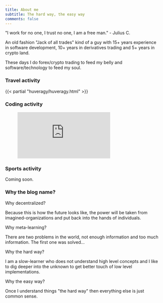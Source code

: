 ```yaml
---
title: About me
subtitle: The hard way, the easy way
comments: false
---
```


"I work for no one, I trust no one, I am a free man." - Julius C.

An old fashion "Jack of all trades" kind of a guy with 15+ years experience in software development, 10+ years in derivatives trading and 5+ years in crypto land.

These days I do forex/crypto trading to feed my belly and software/technology to feed my soul.

### Travel activity

{{< partial "huveragy/huveragy.html" >}}

### Coding activity

<figure><embed src="https://wakatime.com/share/@icostan/b8113d2a-134d-4e60-b329-415dce67837b.svg"></embed></figure>

### Sports activity

Coming soon.

### Why the blog name?


Why decentralized?

Because this is how the future looks like, the power will be taken from imagined-organizations and put back into the hands of individuals.

Why meta-learning?

There are two problems in the world, not enough information and too much information. The first one was solved...

Why the hard way?

I am a slow-learner who does not understand high level concepts and I like to dig deeper into the unknown to get better touch of low level implementations.

Why the easy way?

Once I understand things "the hard way" then everything else is just common sense.
